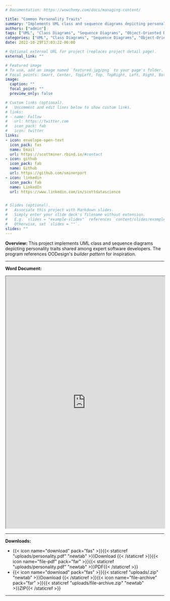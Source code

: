 ```yaml
---
# Documentation: https://wowchemy.com/docs/managing-content/

title: "Common Personality Traits"
summary: "Implements UML class and sequence diagrams depicting personality traits shared among expert software developers."
authors: ["admin"]
tags: ["UML", "Class Diagrams", "Sequence Diagrams", "Object-Oriented Design", "Builder Pattern"]
categories: ["UML", "Class Diagrams", "Sequence Diagrams", "Object-Oriented Design", "Builder Pattern"]
date: 2021-10-29T17:03:22-06:00

# Optional external URL for project (replaces project detail page).
external_link: ""

# Featured image
# To use, add an image named `featured.jpg/png` to your page's folder.
# Focal points: Smart, Center, TopLeft, Top, TopRight, Left, Right, BottomLeft, Bottom, BottomRight.
image:
  caption: ""
  focal_point: ""
  preview_only: false

# Custom links (optional).
#   Uncomment and edit lines below to show custom links.
# links:
# - name: Follow
#   url: https://twitter.com
#   icon_pack: fab
#   icon: twitter
links:
- icon: envelope-open-text
  icon_pack: fas
  name: Email
  url: https://scottminer.rbind.io/#contact
- icon: github
  icon_pack: fab
  name: Github
  url: https://github.com/sminerport
- icon: linkedin
  icon_pack: fab
  name: LinkedIn
  url: https://www.linkedin.com/in/scottdatascience


# Slides (optional).
#   Associate this project with Markdown slides.
#   Simply enter your slide deck's filename without extension.
#   E.g. `slides = "example-slides"` references `content/slides/example-slides.md`.
#   Otherwise, set `slides = ""`.
slides: ""
---
```

**Overview:** This project implements UML class and sequence diagrams depicting personality traits shared among expert software developers. The program references OODesign's *builder pattern* for inspiration.
<hr/>

**Word Document:**

<iframe src="https://onedrive.live.com/embed?cid=5B8EDCFD5CE8D99E&resid=5B8EDCFD5CE8D99E%21239674&authkey=AGhe8DBJ3agyvTM&em=2" width="100%" height="800" frameborder="1" scrolling="yes"></iframe>
<hr/>

**Downloads:**

<ul>
	<li>{{< icon name="download" pack="fas" >}}{{< staticref "uploads/personality.pdf" "newtab" >}}Download {{< /staticref >}}{{< icon name="file-pdf" pack="far" >}}{{< staticref "uploads/personality.pdf" "newtab" >}}PDF{{< /staticref >}}</li>
	<li>{{< icon name="download" pack="fas" >}}{{< staticref "uploads/.zip" "newtab" >}}Download {{< /staticref >}}{{< icon name="file-archive" pack="far" >}}{{< staticref "uploads/file-archive.zip" "newtab" >}}ZIP{{< /staticref >}}</li>
</ul>
<hr/>
